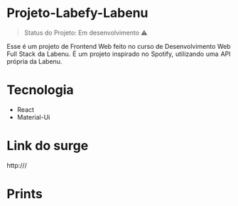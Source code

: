 # Projeto-Labefy-Labenu


> Status do Projeto: Em desenvolvimento :warning:


<p align="justify"> Esse é um projeto de Frontend Web feito no curso de Desenvolvimento Web Full Stack da Labenu. É um projeto inspirado no Spotify, utilizando uma API própria da Labenu.
 </p>


<h1 align="justify"> Tecnologia </h1>

- React
- Material-Ui


<h1 align="justify"> Link do surge </h1>

<p align="justify"> http:/// </p>

<h1 align="justify"> Prints </h1>

